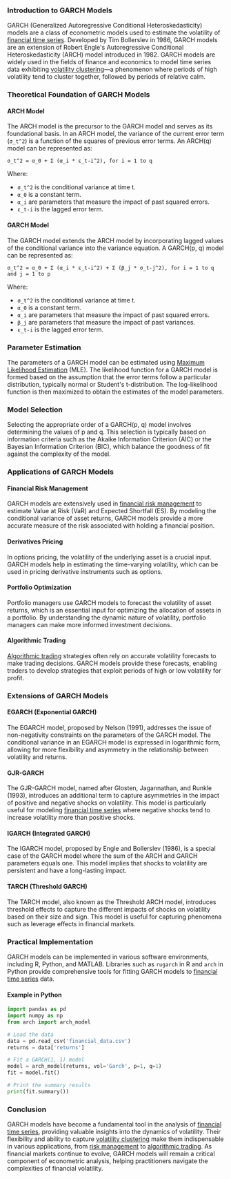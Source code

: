 ### Introduction to GARCH Models

GARCH (Generalized Autoregressive Conditional Heteroskedasticity) models are a class of econometric models used to estimate the volatility of [financial time series](../f/financial_time_series.md). Developed by Tim Bollerslev in 1986, GARCH models are an extension of Robert Engle's Autoregressive Conditional Heteroskedasticity (ARCH) model introduced in 1982. GARCH models are widely used in the fields of finance and economics to model time series data exhibiting [volatility clustering](../v/volatility_clustering.md)—a phenomenon where periods of high volatility tend to cluster together, followed by periods of relative calm.

### Theoretical Foundation of GARCH Models

#### ARCH Model

The ARCH model is the precursor to the GARCH model and serves as its foundational basis. In an ARCH model, the variance of the current error term (`σ_t^2`) is a function of the squares of previous error terms. An ARCH(q) model can be represented as:

```
σ_t^2 = α_0 + Σ (α_i * ε_t-i^2), for i = 1 to q
```

Where:
- `σ_t^2` is the conditional variance at time t.
- `α_0` is a constant term.
- `α_i` are parameters that measure the impact of past squared errors.
- `ε_t-i` is the lagged error term.

#### GARCH Model

The GARCH model extends the ARCH model by incorporating lagged values of the conditional variance into the variance equation. A GARCH(p, q) model can be represented as:

```
σ_t^2 = α_0 + Σ (α_i * ε_t-i^2) + Σ (β_j * σ_t-j^2), for i = 1 to q and j = 1 to p
```

Where:
- `σ_t^2` is the conditional variance at time t.
- `α_0` is a constant term.
- `α_i` are parameters that measure the impact of past squared errors.
- `β_j` are parameters that measure the impact of past variances.
- `ε_t-i` is the lagged error term.

### Parameter Estimation

The parameters of a GARCH model can be estimated using [Maximum Likelihood Estimation](../m/maximum_likelihood_estimation.md) (MLE). The likelihood function for a GARCH model is formed based on the assumption that the error terms follow a particular distribution, typically normal or Student's t-distribution. The log-likelihood function is then maximized to obtain the estimates of the model parameters.

### Model Selection

Selecting the appropriate order of a GARCH(p, q) model involves determining the values of p and q. This selection is typically based on information criteria such as the Akaike Information Criterion (AIC) or the Bayesian Information Criterion (BIC), which balance the goodness of fit against the complexity of the model.

### Applications of GARCH Models

#### Financial Risk Management

GARCH models are extensively used in [financial risk management](../f/financial_risk_management.md) to estimate Value at Risk (VaR) and Expected Shortfall (ES). By modeling the conditional variance of asset returns, GARCH models provide a more accurate measure of the risk associated with holding a financial position.

#### Derivatives Pricing

In options pricing, the volatility of the underlying asset is a crucial input. GARCH models help in estimating the time-varying volatility, which can be used in pricing derivative instruments such as options.

#### Portfolio Optimization

Portfolio managers use GARCH models to forecast the volatility of asset returns, which is an essential input for optimizing the allocation of assets in a portfolio. By understanding the dynamic nature of volatility, portfolio managers can make more informed investment decisions.

#### Algorithmic Trading

[Algorithmic trading](../a/algorithmic_trading.md) strategies often rely on accurate volatility forecasts to make trading decisions. GARCH models provide these forecasts, enabling traders to develop strategies that exploit periods of high or low volatility for profit.

### Extensions of GARCH Models

#### EGARCH (Exponential GARCH)

The EGARCH model, proposed by Nelson (1991), addresses the issue of non-negativity constraints on the parameters of the GARCH model. The conditional variance in an EGARCH model is expressed in logarithmic form, allowing for more flexibility and asymmetry in the relationship between volatility and returns.

#### GJR-GARCH

The GJR-GARCH model, named after Glosten, Jagannathan, and Runkle (1993), introduces an additional term to capture asymmetries in the impact of positive and negative shocks on volatility. This model is particularly useful for modeling [financial time series](../f/financial_time_series.md) where negative shocks tend to increase volatility more than positive shocks.

#### IGARCH (Integrated GARCH)

The IGARCH model, proposed by Engle and Bollerslev (1986), is a special case of the GARCH model where the sum of the ARCH and GARCH parameters equals one. This model implies that shocks to volatility are persistent and have a long-lasting impact.

#### TARCH (Threshold GARCH)

The TARCH model, also known as the Threshold ARCH model, introduces threshold effects to capture the different impacts of shocks on volatility based on their size and sign. This model is useful for capturing phenomena such as leverage effects in financial markets.

### Practical Implementation

GARCH models can be implemented in various software environments, including R, Python, and MATLAB. Libraries such as `rugarch` in R and `arch` in Python provide comprehensive tools for fitting GARCH models to [financial time series](../f/financial_time_series.md) data.

#### Example in Python

```python
import pandas as pd
import numpy as np
from arch import arch_model

# Load the data
data = pd.read_csv('financial_data.csv')
returns = data['returns']

# Fit a GARCH(1, 1) model
model = arch_model(returns, vol='Garch', p=1, q=1)
fit = model.fit()

# Print the summary results
print(fit.summary())
```

### Conclusion

GARCH models have become a fundamental tool in the analysis of [financial time series](../f/financial_time_series.md), providing valuable insights into the dynamics of volatility. Their flexibility and ability to capture [volatility clustering](../v/volatility_clustering.md) make them indispensable in various applications, from [risk management](../r/risk_management.md) to [algorithmic trading](../a/algorithmic_trading.md). As financial markets continue to evolve, GARCH models will remain a critical component of econometric analysis, helping practitioners navigate the complexities of financial volatility.


